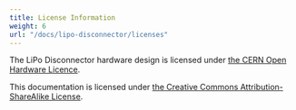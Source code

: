 ```yaml
---
title: License Information
weight: 6
url: "/docs/lipo-disconnector/licenses"
---
```


The LiPo Disconnector hardware design is licensed under [the CERN Open Hardware Licence](https://github.com/solderparty/lipo_disconnector_hw/blob/master/LICENSE.md).

This documentation is licensed under [the Creative Commons Attribution-ShareAlike License](https://creativecommons.org/licenses/by-sa/4.0/).
